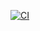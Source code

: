 [![CI](https://github.com/gormaar/brew-monitor/actions/workflows/docker-deployment-workflow.yml/badge.svg)](https://github.com/gormaar/brew-monitor/actions/workflows/docker-deployment-workflow.yml)
